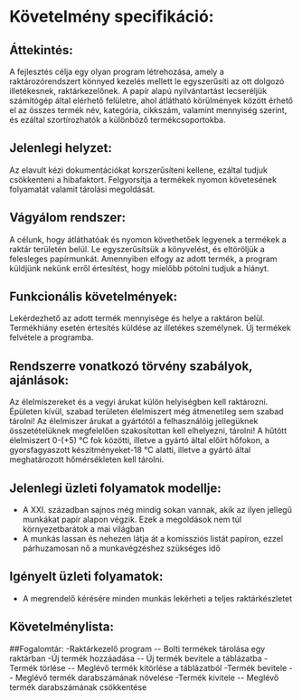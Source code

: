 # Követelmény specifikáció:
## Áttekintés:
A fejlesztés célja egy olyan program létrehozása, amely a raktározórendszert könnyed kezelés mellett le egyszerűsíti az ott dolgozó illetékesnek, raktárkezelőnek. A papír alapú nyilvántartást lecseréljük számítógép által elérhető felületre, ahol átlátható körülmények között érhető el az összes termék név, kategória, cikkszám, valamint mennyiség szerint, és ezáltal szortírozhatók a különböző termékcsoportokba.
## Jelenlegi helyzet:
Az elavult kézi dokumentációkat korszerűsíteni kellene, ezáltal tudjuk csökkenteni a hibafaktort. Felgyorsítja a termékek nyomon követesének folyamatát valamit tárolási megoldását.
## Vágyálom rendszer:
A célunk, hogy átláthatóak és nyomon követhetőek legyenek a termékek a raktár területén belül. Le egyszerűsítsük a könyvelést, és eltöröljük a felesleges papírmunkát. Amennyiben elfogy az adott termék, a program küldjünk nekünk erről értesítést, hogy mielőbb pótolni tudjuk a hiányt.
## Funkcionális követelmények:
Lekérdezhető az adott termék mennyisége és helye a raktáron belül. Termékhiány esetén értesítés küldése az illetékes személynek. Új termékek felvétele a programba.
## Rendszerre vonatkozó törvény szabályok, ajánlások:
Az élelmiszereket és a vegyi árukat külön helyiségben kell raktározni. Épületen kívül, szabad területen élelmiszert még átmenetileg sem szabad tárolni! Az élelmiszer árukat a gyártótól a felhasználóig jellegüknek összetételüknek megfelelően szakosítottan kell elhelyezni, tárolni! A hűtött élelmiszert 0-(+5) °C fok közötti, illetve a gyártó által előírt hőfokon, a gyorsfagyaszott készítményeket-18 °C alatti, illetve a gyártó által meghatározott hőmérsékleten kell tárolni.
## Jelenlegi üzleti folyamatok modellje:
 - A XXI. században sajnos még mindig sokan vannak, akik az ilyen jellegű munkákat papír alapon végzik. Ezek a megoldások nem túl környezetbarátok a mai világban
 - A munkás lassan és nehezen látja át a komissziós listát papíron, ezzel párhuzamosan nő a munkavégzéshez szükséges idő
## Igényelt üzleti folyamatok: 
 - A megrendelő kérésére minden munkás lekérheti a teljes raktárkészletet
## Követelménylista:

##Fogalomtár:
 -Raktárkezelő program -- Bolti termékek tárolása egy raktárban
 -Új termék hozzáadása -- Új termék bevitele a táblázatba 
 -Termék törlése -- Meglévő termék kitörlése a táblázatból
 -Termék bevitele -- Meglévő termék darabszámának növelése
 -Termék kivitele -- Meglévő termék darabszámának csökkentése
